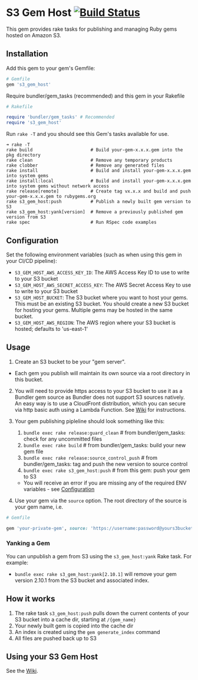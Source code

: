 # S3 Gem Host [![Build Status](https://travis-ci.org/webandtech/s3_gem_host.svg?branch=master)](https://travis-ci.org/webandtech/s3_gem_host)
This gem provides rake tasks for publishing and managing Ruby gems hosted on Amazon S3.

## Installation

Add this gem to your gem's Gemfile:
```ruby
# Gemfile
gem 's3_gem_host'
```

Require bundler/gem_tasks (recommended) and this gem in your Rakefile
```ruby
# Rakefile

require 'bundler/gem_tasks' # Recommended
require 's3_gem_host'
```

Run `rake -T` and you should see this Gem's tasks available for use.
```
➜ rake -T
rake build                      # Build your-gem-x.x.x.gem into the pkg directory
rake clean                      # Remove any temporary products
rake clobber                    # Remove any generated files
rake install                    # Build and install your-gem-x.x.x.gem into system gems
rake install:local              # Build and install your-gem-x.x.x.gem into system gems without network access
rake release[remote]            # Create tag vx.x.x and build and push your-gem-x.x.x.gem to rubygems.org
rake s3_gem_host:push           # Publish a newly built gem version to S3
rake s3_gem_host:yank[version]  # Remove a previously published gem version from S3
rake spec                       # Run RSpec code examples
```

## Configuration

Set the following environment variables (such as when using this gem in your CI/CD pipeline):
* `S3_GEM_HOST_AWS_ACCESS_KEY_ID`: The AWS Access Key ID to use to write to your S3 bucket
* `S3_GEM_HOST_AWS_SECRET_ACCESS_KEY`: The AWS Secret Access Key to use to write to your S3 bucket
* `S3_GEM_HOST_BUCKET`: The S3 bucket where you want to host your gems. This must be an existing S3 bucket. You
should create a new S3 bucket for hosting your gems. Multiple gems may be hosted in the same bucket.
* `S3_GEM_HOST_AWS_REGION`: The AWS region where your S3 bucket is hosted; defaults to 'us-east-1'

## Usage

1. Create an S3 bucket to be your "gem server".
* Each gem you publish will maintain its own source via a root directory in this bucket.

2. You will need to provide https access to your S3 bucket to use it as a Bundler gem source as Bundler does not
support S3 sources natively. An easy way is to use a CloudFront distribution, which you can secure via http basic auth
using a Lambda Function. See [Wiki](https://github.com/webandtech/s3_gem_host/wiki) for instructions.

3. Your gem publishing pipleline should look something like this:
    1. `bundle exec rake release:guard_clean` # from bundler/gem_tasks: check for any uncommitted files
    2. `bundle exec rake build` # from bundler/gem_tasks: build your new gem file
    3. `bundle exec rake release:source_control_push` # from bundler/gem_tasks: tag and push the new version to source control
    4. `bundle exec rake s3_gem_host:push` # from this gem: push your gem to S3
      * You will receive an error if you are missing any of the required ENV variables - see [Configuration](#configuration)
      
4. Use your gem via the `source` option. The root directory of the source is your gem name, i.e.
```ruby
# Gemfile

gem 'your-private-gem', source: 'https://username:password@yours3bucket/your-private-gem'
```

### Yanking a Gem
You can unpublish a gem from S3 using the `s3_gem_host:yank` Rake task. For example:
* `bundle exec rake s3_gem_host:yank[2.10.1]` will remove your gem version 2.10.1 from the S3 bucket and associated
index.

## How it works

1. The rake task `s3_gem_host:push` pulls down the current contents of your S3 bucket into a cache dir,
starting at `/{gem_name}`
2. Your newly built gem is copied into the cache dir
3. An index is created using the `gem generate_index` command
4. All files are pushed back up to S3

## Using your S3 Gem Host

See the [Wiki](https://github.com/webandtech/s3_gem_host/wiki).
